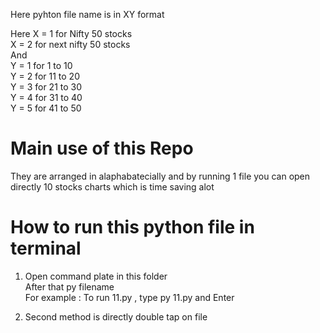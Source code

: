 Here pyhton file name is in XY format 

Here 
X = 1 for Nifty 50 stocks     
X = 2 for next nifty 50 stocks    
And     
Y = 1 for 1 to 10     
Y = 2 for 11 to 20      
Y = 3 for 21 to 30      
Y = 4 for 31 to 40      
Y = 5 for 41 to 50      
# Main use of this Repo
They are arranged in alaphabatecially and by running 1 file you can open directly 10 stocks charts which is time saving alot

# How to run this python file in terminal
1. Open command plate in this folder   
After that py filename    
For example :  To run 11.py , type py 11.py and Enter

2. Second method is directly double tap on file

